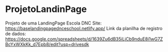 # ProjetoLandinPage
Projeto de uma LandingPage Escola DNC
Site: https://baselandingpagednceschool.netlify.app/
Link da planilha de registro de dados: https://docs.google.com/spreadsheets/d/1639Zu6dB35iLjCb9nduE8i1wG7ZBcYxWXkKk_d7Epb8/edit?usp=drivesdk 